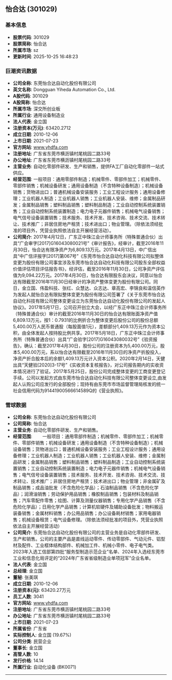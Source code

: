 ## 怡合达 (301029)

### 基本信息

- **股票代码**: 301029
- **股票简称**: 怡合达
- **所属市场**: sz
- **更新时间**: 2025-10-25 16:48:23

### 巨潮资讯数据

- **公司全称**: 东莞怡合达自动化股份有限公司
- **英文名称**: Dongguan Yiheda Automation Co., Ltd.
- **A股代码**: 301029
- **A股简称**: 怡合达
- **所属市场**: 深交所创业板
- **所属行业**: 通用设备制造业
- **法人代表**: 金立国
- **注册资本(万元)**: 63420.2712
- **成立日期**: 2010-12-06
- **上市日期**: 2021-07-23
- **官方网站**: www.yhdfa.com
- **注册地址**: 广东省东莞市横沥镇村尾桃园二路33号
- **办公地址**: 广东省东莞市横沥镇村尾桃园二路33号
- **主营业务**: 自动化零部件研发、生产和销售，提供FA工厂自动化零部件一站式供应。
- **经营范围**: 一般项目：通用零部件制造；机械零件、零部件加工；机械零件、零部件销售；机械设备研发；通用设备制造（不含特种设备制造）；机械设备销售；货物进出口；普通机械设备安装服务；工业工程设计服务；通用设备修理；工业机器人制造；工业机器人销售；工业机器人安装、维修；金属制品研发；金属制品销售；塑料制品销售；塑料制品制造；工业自动控制系统装置销售；工业自动控制系统装置制造；电力电子元器件销售；机械电气设备销售；电气信号设备装置销售；技术服务、技术开发、技术咨询、技术交流、技术转让、技术推广；非居住房地产租赁；技术进出口；物业管理。（除依法须经批准的项目外，凭营业执照依法自主开展经营活动）。
- **公司简介**: 2017年4月12日，广东正中珠江会计师事务所（特殊普通合伙）出具“广会审字[2017]G16043080021号”《审计报告》，经审计，截至2016年11月30日，怡合达有限净资产为6,809.13万元。2017年4月13日，中广信出具“中广信评报字[2017]第067号”《东莞市怡合达自动化科技有限公司拟整体变更为股份有限公司事宜涉及东莞市怡合达自动化科技有限公司股东全部权益价值评估项目评估报告书》，经评估，截至2016年11月30日，公司净资产评估值为9,094.22万元。2017年4月30日，怡合达有限股东会决议，同意以怡合达有限截至2016年11月30日经审计的净资产整体变更为股份有限公司。同日，金立国、伟盈科技、张红、众慧达、众志达、章高宏、李锦良和温信英作为发起人就怡合达有限拟整体变更为股份有限公司签署了《关于东莞市怡合达自动化科技有限公司整体变更设立为东莞怡合达自动化股份有限公司的发起人协议》。2017年5月17日，公司召开创立大会，以经广东正中珠江会计师事务所（特殊普通合伙）审计的截至2016年11月30日的怡合达有限账面净资产值6,809.13万元，按1：0.7931的比例折合为整体变更后股份公司的股份总额5,400.00万人民币普通股（每股面值1元），差额部分1,409.13万元作为资本公积，由全体发起人按持股比例共享。2017年5月18日，广东正中珠江会计师事务所（特殊普通合伙）出具“广会验字[2017]G16043080032号”《验资报告》，确认：截至2017年4月30日，股份公司的注册资本为5,400.00万元，股本5,400.00万元，系以怡合达有限截至2016年11月30日的净资产折股投入，净资产折合股本后的余额1,409.13万元计入资本公积。2020年2月14日，天健出具“天健验[2020]3-17号”《实收资本复核报告》，对公司报告期内的实收资本情况进行了验证。2017年5月25日，股份公司完成整体变更的工商变更登记手续。公司以发起方式由东莞市怡合达自动化科技有限公司整体变更设立,由发起人认购公司应发行的全部股份；现持有由东莞市市场监督管理局核发的统一社会信用代码为91441900566614589Q的《营业执照》。

### 雪球数据

- **公司全称**: 东莞怡合达自动化股份有限公司
- **公司简称**: 怡合达
- **主营业务**: 自动化零部件研发、生产和销售。
- **经营范围**: 　　一般项目：通用零部件制造；机械零件、零部件加工；机械零件、零部件销售；机械设备研发；通用设备制造（不含特种设备制造）；机械设备销售；货物进出口；普通机械设备安装服务；工业工程设计服务；通用设备修理；工业机器人制造；工业机器人销售；工业机器人安装、维修；金属制品研发；金属制品销售；塑料制品销售；塑料制品制造；工业自动控制系统装置销售；工业自动控制系统装置制造；电力电子元器件销售；机械电气设备销售；电气信号设备装置销售；技术服务、技术开发、技术咨询、技术交流、技术转让、技术推广；非居住房地产租赁；技术进出口；物业管理；非金属矿及制品销售；成品油批发（不含危险化学品）；石油制品销售（不含危险化学品）；润滑油销售；劳动保护用品销售；橡胶制品销售；包装材料及制品销售；汽车零配件零售；绘图、计算及测量仪器销售；专用化学产品销售（不含危险化学品）；日用化学产品销售；计算机软硬件及辅助设备批发；物料搬运装备销售；金属材料销售；办公用品销售；办公设备耗材销售；家用电器销售；机械设备租赁；电气设备修理。（除依法须经批准的项目外，凭营业执照依法自主开展经营活动）
- **公司简介**: 东莞怡合达自动化股份有限公司的主营业务是自动化零部件研发、生产和销售。公司的主要产品是直线运动零件、传动零部件、气动元件、铝型材及配件、工业框体结构部件、机械加工件、机械小零件、电子电气类。2023年入选工信部第四批“服务型制造示范企业”名单、2024年入选经东莞市工业和信息化局评定的“2024年广东省省级制造业单项冠军”企业名单。
- **法人代表**: 金立国
- **总经理**: 金立国
- **董秘**: 张美琪
- **成立日期**: 2010-12-06
- **注册资本(元)**: 63420.27万元
- **员工人数**: 3041
- **官方网站**: www.yhdfa.com
- **注册地址**: 广东省东莞市横沥镇村尾桃园二路33号
- **办公地址**: 广东省东莞市横沥镇村尾桃园二路33号
- **上市日期**: 2021-07-23
- **所属省份**: 广东省
- **实际控制人**: 金立国 (19.67%)
- **公司分类**: 民营企业
- **董事长**: 金立国
- **高管人数**: 10
- **发行价格**: 14.14
- **所属行业**: 自动化设备 (BK0071)

---